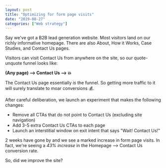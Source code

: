 ```yaml
---
layout: post
title: "Optimizing for form page visits"
date: "2019-08-27"
categories: ["Web strategy"]
---
```


Say we've got a B2B lead generation website. Most visitors land on our richly informative homepage. There are also About, How it Works, Case Studies, and Contact Us pages.

Visitors can visit Contact Us from anywhere on the site, so our quote-unquote funnel looks like:

**(Any page) --> Contact Us --> 💥**

The Contact Us page essentially _is_ the funnel. So getting more traffic to it will surely translate to moar conversions 💰.

After careful deliberation, we launch an experiment that makes the following changes:

- Remove all CTAs that do not point to Contact Us (excluding site navigation)
- Add 3-5 extra Contact Us CTAs to each page
- Launch an interstitial window on exit intent that says "Wait! Contact Us!"

2 weeks have gone by and we see a marked increase in form page visits. In fact, we're seeing a _43% increase_ in the Homepage --> Contact Us conversion rate.

So, did we improve the site?
